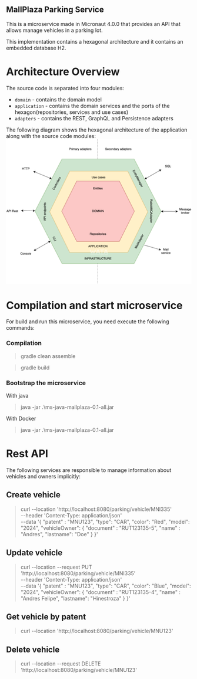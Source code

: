 ## MallPlaza Parking Service

This is a microservice made in Micronaut 4.0.0 that provides an API that allows manage vehicles in a parking lot.

This implementation contains a hexagonal architecture and it contains an embedded database H2.

# Architecture Overview

The source code is separated into four modules:

* `domain` - contains the domain model
* `application` - contains the domain services and the ports of the hexagon(repositories, services and use cases)
* `adapters` - contains the REST, GraphQL and Persistence adapters

The following diagram shows the hexagonal architecture of the application along with the source code modules:
![Hexagonal Architecture Modules](docs/hexagonal-architecture.png)

# Compilation and start microservice

For build and run this microservice, you need execute the following commands:

### Compilation

> gradle clean assemble

> gradle build


### Bootstrap the microservice

With java
> java -jar .\ms-java-mallplaza-0.1-all.jar

With Docker
> java -jar .\ms-java-mallplaza-0.1-all.jar


# Rest API

The following services are responsible to manage information about vehicles and owners implicitly:

## Create vehicle

>  curl --location 'http://localhost:8080/parking/vehicle/MNI335' \
--header 'Content-Type: application/json' \
--data '{
"patent" : "MNU123",
"type": "CAR",
"color": "Red",
"model": "2024",
"vehicleOwner": {
"document" : "RUT123135-5",
"name" : "Andres",
"lastname": "Doe"
}
}'

## Update vehicle

> curl --location --request PUT 'http://localhost:8080/parking/vehicle/MNI335' \
--header 'Content-Type: application/json' \
--data '{
"patent" : "MNU123",
"type": "CAR",
"color": "Blue",
"model": "2024",
"vehicleOwner": {
"document" : "RUT123135-4",
"name" : "Andres Felipe",
"lastname": "Hinestroza"
}
}'

## Get vehicle by patent

> curl --location 'http://localhost:8080/parking/vehicle/MNU123'

## Delete vehicle

> curl --location --request DELETE 'http://localhost:8080/parking/vehicle/MNU123'